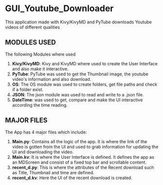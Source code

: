 # GUI_Youtube_Downloader
This application made with Kivy/KivyMD and PyTube downloads Youtube videos of different qualities

## MODULES USED 
The following Modules where used 
1. **Kivy/KivyMD**: Kivy and KivyMD where used to create the User Interface and also make it interactive. 
2. **PyTube**: PyTube was used to get the Thumbnail image, the youtube video's information and also download.
3. **OS**: The OS module was used to create folders, get file paths and check if a folder exist.
4. **JSON**: The json module was used to read and write to a .json file.
5. **DateTime**: was used to get, compare and make the UI interactive according the time reading.

## MAJOR FILES
The App has 4 major files which include:
1. **Main.py**: Contains all the logic of the app. It is where the link of the video is gotten from the UI and used to grab information for updating the UI and downloading the video.
2. **Main.kv**: It is where the User Interface is defined. It defines the app as an MDScreen and consist of a fixed top bar and scrollable content.
3. **recent_d.py**: This is where the attributes of the Recent download such as Title, Thumbnail and time are defined. 
4. **recent_d.kv**: Here the UI of the recent download is created.
